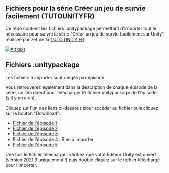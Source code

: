 ## Fichiers pour la série Créer un jeu de survie facilement (TUTOUNITYFR)
Ce répo contient les fichiers .unitypackage permettant d'importer tout le nécessaire pour suivre la série "Créer un jeu de survie facilement sur Unity" réalisée par zef de la [TUTO UNITY FR](https://www.youtube.com/c/tutounityfr).

[![Alt text](https://www.tutounity.fr/upload/github/survival2022/miniature-survie01.jpg)](https://www.youtube.com/c/tutounityfr)

## Fichiers .unitypackage
Les fichiers à importer sont rangés par épisode.

Vous retrouverez également dans la description de chaque épisode de la série, un lien direct pour télécharger le fichier unitypackage de l'épisode (s'il y en a un).

Cliquez sur l'un des liens ci-dessous pour accéder au fichier puis cliquez sur le bouton "Download".

- [Fichier de l'épisode 1](https://github.com/TUTOUNITYFR/unitypackages-jeu-survie-2022-tufr/blob/main/Episode01/personnage-et-environnement.unitypackage)
- [Fichier de l'épisode 2](https://github.com/TUTOUNITYFR/unitypackages-jeu-survie-2022-tufr/blob/main/Episode02/items-et-inventaire.unitypackage)
- [Fichier de l'épisode 3](https://github.com/TUTOUNITYFR/unitypackages-jeu-survie-2022-tufr/blob/main/Episode03/visuels-inventaire.unitypackage)
- Fichier de l'épisode 4 : Rien à importer
- [Fichier de l'épisode 5](https://github.com/TUTOUNITYFR/unitypackages-jeu-survie-2022-tufr/blob/main/Episode05/actions-et-types-items.unitypackage)


Une fois le fichier téléchargé : vérifiez que votre Editeur Unity est ouvert (version 2021.3 uniquement !) puis double cliquez sur le fichier téléchargé pour l'importer.